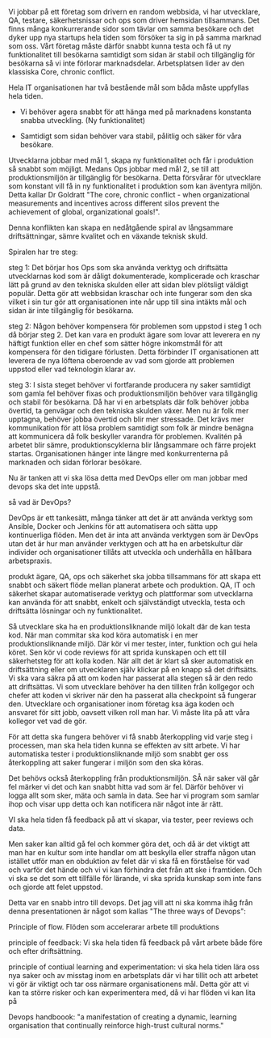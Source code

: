 
Vi jobbar på ett företag som drivern en random webbsida, vi har utvecklare, QA, testare, säkerhetsnissar och ops som driver hemsidan tillsammans. Det finns många konkurrerande sidor som tävlar om samma besökare och det dyker upp nya startups hela tiden som försöker ta sig in på samma marknad som oss. Vårt företag måste därför snabbt kunna testa och få ut ny funktionalitet till besökarna samtidigt som sidan är stabil och tillgänglig för besökarna så vi inte förlorar marknadsdelar. Arbetsplatsen lider av den klassiska Core, chronic conflict.

Hela IT organisationen har två bestående mål som båda måste uppfyllas hela tiden.

- Vi behöver agera snabbt för att hänga med på marknadens konstanta snabba utveckling. (Ny funktionalitet) 

- Samtidigt som sidan behöver vara stabil, pålitlig och säker för våra besökare.

Utvecklarna jobbar med mål 1, skapa ny funktionalitet och får i produktion så snabbt som möjligt. Medans Ops jobbar med mål 2, se till att produktionsmiljön är tillgänglig för besökarna. Detta försvårar för utvecklare som konstant vill få in ny funktionalitet i produktion som kan äventyra miljön. Detta kallar Dr Goldratt "The core, chronic conflict - when organizational measurements and incentives across different silos prevent the achievement of global, organizational goals!".

Denna konflikten kan skapa en nedåtgående spiral av långsammare driftsättningar, sämre kvalitet och en växande teknisk skuld.

Spiralen har tre steg:

steg 1:
Det börjar hos Ops som ska använda verktyg och driftsätta utvecklarnas kod som är dåligt dokumenterade, komplicerade och kraschar lätt på grund av den tekniska skulden eller att sidan blev plötsligt väldigt populär. Detta gör att webbsidan kraschar och inte fungerar som den ska vilket i sin tur gör att organisationen inte når upp till sina intäkts mål och sidan är inte tillgänglig för besökarna.

steg 2:
Någon behöver kompensera för problemen som uppstod i steg 1 och då börjar steg 2. Det kan vara en produkt ägare som lovar att leverera en ny häftigt funktion eller en chef som sätter högre inkomstmål för att kompensera för den tidigare förlusten. Detta förbinder IT organisationen att leverera de nya löftena oberoende av vad som gjorde att problemen uppstod eller vad teknologin klarar av.

steg 3:
I sista steget behöver vi fortfarande producera ny saker samtidigt som gamla fel behöver fixas och produktionsmiljön behöver vara tillgänglig  och stabil för besökarna. Då har vi en arbetsplats där folk behöver jobba övertid, ta genvägar och den tekniska skulden växer. Men nu är folk mer upptagna, behöver jobba övertid och blir mer stressade. Det krävs mer kommunikation för att lösa problem samtidigt som folk är mindre benägna att kommunicera då folk beskyller varandra för problemen.
Kvalitén på arbetet blir sämre, produktionscyklerna blir långsammare och färre projekt startas. Organisationen hänger inte längre med konkurrenterna på marknaden och sidan förlorar besökare.


Nu är tanken att vi ska lösa detta med DevOps eller om man jobbar med devops ska det inte uppstå.

så vad är DevOps?

DevOps är ett tankesätt, många tänker att det är att använda verktyg som Ansible, Docker och Jenkins för att automatisera och sätta upp kontinuerliga flöden. Men det är inta att använda verktygen som är DevOps utan det är hur man använder verktygen och att ha en arbetskultur där individer och organisationer tillåts att utveckla och underhålla en hållbara arbetspraxis.


produkt ägare, QA, ops och säkerhet ska jobba tillsammans för att skapa ett snabbt och säkert flöde mellan planerat arbete och produktion. QA, IT och säkerhet skapar automatiserade verktyg och plattformar som utvecklarna kan använda för att snabbt, enkelt och självständigt utveckla, testa och driftsätta lösningar och ny funktionalitet.

Så utvecklare ska ha en produktionsliknande miljö lokalt där de kan testa kod. När man commitar ska kod köra automatisk i en mer produktionsliknande miljö. Där kör vi mer tester, inter, funktion och gui hela köret. Sen kör vi code reviews för att sprida kunskapen och ett till säkerhetsteg för att kolla koden. När allt det är klart så sker automatisk en driftsättning eller om utvecklaren själv klickar på en knapp så det driftsätts. Vi ska vara säkra på att om koden har passerat alla stegen så är den redo att driftsättas. Vi som utvecklare behöver ha den tilliten från kollgegor och chefer att koden vi skriver när den ha passerat alla checkpoint så fungerar den. Utvecklare och organisationer inom företag ksa äga koden och ansvaret för sitt jobb, oavsett vilken roll man har. Vi måste lita på att våra kollegor vet vad de gör.

För att detta ska fungera behöver vi få snabb återkoppling vid varje steg i processen, man ska hela tiden kunna se effekten av sitt arbete. Vi har automatiska tester i produktionsliknande miljö som snabbt ger oss återkoppling att saker fungerar i miljön som den ska köras.

Det behövs också återkoppling från produktionsmiljön. SÅ när saker väl går fel märker vi det och kan snabbt hitta vad som är fel. Därför behöver vi logga allt som sker, mäta och samla in data. See har vi program som samlar ihop och visar upp detta och kan notificera när något inte är rätt.

VI ska hela tiden få feedback på att vi skapar, via tester, peer reviews och data.

Men saker kan alltid gå fel och kommer göra det, och då är det viktigt att man har en kultur som inte handlar om att beskylla eller straffa någon utan istället utför man en obduktion av felet där vi ska få en förståelse för vad och varför det hände och vi vi kan förhindra det från att ske i framtiden. Och vi ska se det som ett tillfälle för lärande, vi ska sprida kunskap som inte fans och gjorde att felet uppstod.




Detta var en snabb intro till devops.
Det jag vill att ni ska komma ihåg från denna presentationen är något som kallas "The three ways of Devops":

Principle of flow. Flöden som accelerarar arbete till produktions

principle of feedback: Vi ska hela tiden få feedback på vårt arbete både före och efter driftsättning.

principle of contiual learning and experimentation: vi ska hela tiden lära oss nya saker och av misstag inom en arbetsplats där vi har tillit och att arbetet vi gör är viktigt och tar oss närmare organisationens mål.
Detta gör att vi kan ta större risker och kan experimentera med, då vi har flöden vi kan lita på 

Devops handboook: "a manifestation of creating a dynamic, learning organisation that continually reinforce high-trust cultural norms."